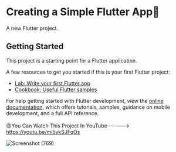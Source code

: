 # Creating a Simple Flutter App🌟

A new Flutter project.

## Getting Started

This project is a starting point for a Flutter application.

A few resources to get you started if this is your first Flutter project:

- [Lab: Write your first Flutter app](https://docs.flutter.dev/get-started/codelab)
- [Cookbook: Useful Flutter samples](https://docs.flutter.dev/cookbook)

For help getting started with Flutter development, view the
[online documentation](https://docs.flutter.dev/), which offers tutorials,
samples, guidance on mobile development, and a full API reference.
<br><br>
😍You Can Watch This Project In YouTube ------> https://youtu.be/mi5ykSJFqOs 
<br>

![Screenshot (769)](https://github.com/SE-LAPS/Creating-a-Simple-Flutter-App/assets/87580847/51058276-d871-42ac-818c-e0487f1d5931)
